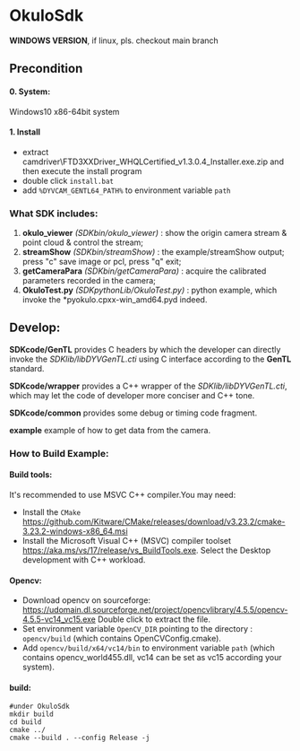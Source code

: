 # OkuloSdk
**WINDOWS VERSION**, if linux, pls. checkout main branch
## Precondition
#### 0. System:
Windows10 x86-64bit system
#### 1. Install
* extract camdriver\FTD3XXDriver_WHQLCertified_v1.3.0.4_Installer.exe.zip
and then execute the install program
* double click `install.bat`
* add `%DYVCAM_GENTL64_PATH%` to environment variable `path`  
###  What SDK includes:

1. **okulo_viewer** *(SDKbin/okulo_viewer)* : show the origin camera stream & point cloud & control the stream;
2. **streamShow** *(SDKbin/streamShow)* : the example/streamShow output; press "c" save image or pcl, press "q" exit;
3. **getCameraPara** *(SDKbin/getCameraPara)* : acquire the calibrated parameters recorded in the camera;
4. **OkuloTest.py** *(SDKpythonLib/OkuloTest.py)* : python example, which invoke the *pyokulo.cpxx-win_amd64.pyd indeed.
## Develop:

**SDKcode/GenTL** provides C headers by which the developer can directly invoke the *SDKlib/libDYVGenTL.cti*  using  C interface according to the **GenTL** standard.

**SDKcode/wrapper** provides a C++ wrapper of the *SDKlib/libDYVGenTL.cti*, which may let the code of developer more conciser and C++ tone.

**SDKcode/common** provides some debug or timing code fragment.

**example** example of how to get data from the camera.

### How to Build Example:
#### Build tools:
It's recommended to use MSVC C++ compiler.You may need:
* Install the `CMake` https://github.com/Kitware/CMake/releases/download/v3.23.2/cmake-3.23.2-windows-x86_64.msi
* Install the Microsoft Visual C++ (MSVC) compiler toolset https://aka.ms/vs/17/release/vs_BuildTools.exe. Select the Desktop development with C++ workload.
#### Opencv:
* Download opencv on sourceforge:
https://udomain.dl.sourceforge.net/project/opencvlibrary/4.5.5/opencv-4.5.5-vc14_vc15.exe Double click to extract the file.
* Set environment variable `OpenCV_DIR` pointing to the directory : `opencv/build` (which contains OpenCVConfig.cmake).
* Add `opencv/build/x64/vc14/bin` to environment variable `path` (which contains opencv_world455.dll, vc14 can be set as vc15 according your system).
#### build:
```
#under OkuloSdk
mkdir build
cd build
cmake ../
cmake --build . --config Release -j 
```



